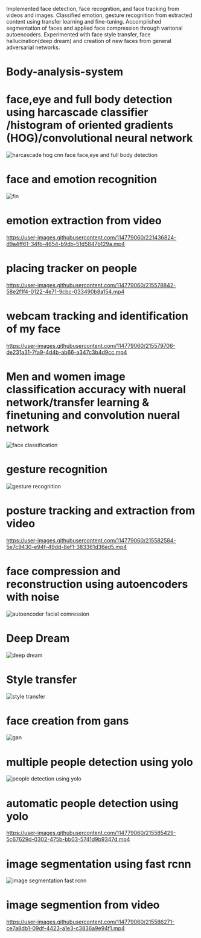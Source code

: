 Implemented face detection, face recognition, and face
tracking from videos and images.
Classified emotion, gesture recognition from extracted
content using transfer learning and fine-tuning.
Accomplished segmentation of faces and applied face
compression through varitonal autoencoders.
Experimented with face style transfer, face hallucination(deep
dream) and creation of new faces from general adversarial
networks.



# Body-analysis-system

  # face,eye and full body detection using harcascade classifier /histogram of oriented gradients (HOG)/convolutional neural network
  
  ![harcascade hog cnn face face,eye and full body detection](https://user-images.githubusercontent.com/114779060/215575856-106ea2b8-9832-4116-9fa5-93ff6554380f.jpg)

# face and emotion recognition

![fin](https://user-images.githubusercontent.com/114779060/221437072-65314f33-bff2-4eda-9703-003c6ce14f7b.jpg)

# emotion extraction from video
https://user-images.githubusercontent.com/114779060/221436824-d9a4ff61-34fb-4654-b9db-51d5847b129a.mp4

 # placing tracker on people
https://user-images.githubusercontent.com/114779060/215578842-58e2f1f4-0122-4e71-9cbc-033490b8a154.mp4

# webcam tracking and identification of my face

https://user-images.githubusercontent.com/114779060/215579706-de231a31-7fa9-4d4b-ab66-a347c3b4d9cc.mp4

# Men and women image classification accuracy with nueral network/transfer learning & finetuning and convolution nueral network

![face  classification](https://user-images.githubusercontent.com/114779060/215580558-389b71d9-af5a-493f-9f77-92344d09fef7.jpg)

# gesture recognition

![gesture recognition](https://user-images.githubusercontent.com/114779060/215580881-f3597d7d-dbd1-489f-8ce7-4bec28847007.png)

# posture tracking and extraction from video

https://user-images.githubusercontent.com/114779060/215582584-5e7c9430-e94f-49dd-8ef1-383361d36ed5.mp4

# face compression and reconstruction using autoencoders with noise

![autoencoder facial comression](https://user-images.githubusercontent.com/114779060/215583190-33282fba-a5fd-42cc-9fbd-138d3962cd17.jpg)

# Deep Dream 

![deep dream](https://user-images.githubusercontent.com/114779060/215583621-5aacba99-3ea9-46d2-b652-e9a10b64cdcf.jpg)

# Style transfer

![style transfer](https://user-images.githubusercontent.com/114779060/215583910-da049316-de61-475d-bf91-f8e6849267e4.png)

# face creation from gans

![gan](https://user-images.githubusercontent.com/114779060/215584550-a8adc751-80fc-49b4-93c8-894c2cbca12b.png)

# multiple people detection using yolo

![people detection using yolo](https://user-images.githubusercontent.com/114779060/215584852-9e5d12cd-41a3-4b8d-ac9d-f92f0c9aadf7.jpg)

# automatic people  detection using yolo

https://user-images.githubusercontent.com/114779060/215585429-5c67629d-0302-475b-bb03-5741d9b9347d.mp4

# image segmentation using fast rcnn

![image segmentation fast rcnn](https://user-images.githubusercontent.com/114779060/215585841-9dc9cbbb-fbfc-4941-9509-2e03d7853d4a.jpg)

#  image segmention from video


https://user-images.githubusercontent.com/114779060/215586271-ce7a8db1-09df-4423-a1e3-c3836a9e94f1.mp4



